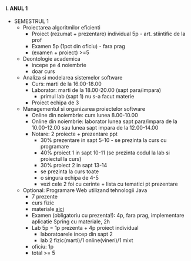 
#### I. ANUL 1
* SEMESTRUL 1
  - Proiectarea algoritmilor eficienti
    - Proiect (rezumat + prezentare) individual 5p - art. stiintific de la prof 
    - Examen 5p (1pct din oficiu) - fara prag
    - (examen + proiect) >=5 
  - Deontologie academica
    - incepe pe 4 noiembrie 
    - doar curs
  - Analiza si modelarea sistemelor software
    - Curs: marti de la 16.00-18.00
    - Laborator: marti de la 18.00-20.00 (sapt para/impara) 
      - primul lab (sapt 1) nu s-a facut materie
    - Proiect echipa de 3
  - Managementul si organizarea proiectelor software
    - Online din noiembrie: curs lunea 8.00-10.00 
    - Online din noiembrie: laborator lunea sapt para/impara de la 10.00-12.00 sau lunea sapt impara de la 12.00-14.00 
    - Notare: 2 proiecte + prezentare ppt
      - 30% prezentare in sapt 5-10 - se prezinta la curs cu programare
      - 40% proiect 1 in sapt 10-11 (se prezinta codul la lab si proiectul la curs)
      - 30% proiect 2 in sapt 13-14 
      - se prezinta la curs toate
      - o singura echipa de 4-5
      - vezi cele 2 foi cu cerinte + lista cu tematici pt prezentare 
  - Optional: Programare Web utilizand tehnologii Java
    - 7 prezente
    - curs fizic
    - materiale [aici]()
    - Examen (obligatoriu cu prezenta!): 4p, fara prag, implementare aplicatie Spring cu materiale, 2h
    - Lab 5p = 1p prezenta + 4p proiect individual
      - laboratoarele incep din sapt 2
      - lab 2 fizic(marti)/1 online(vineri)/1 mixt
    - oficiu: 1p
    - total >= 5
